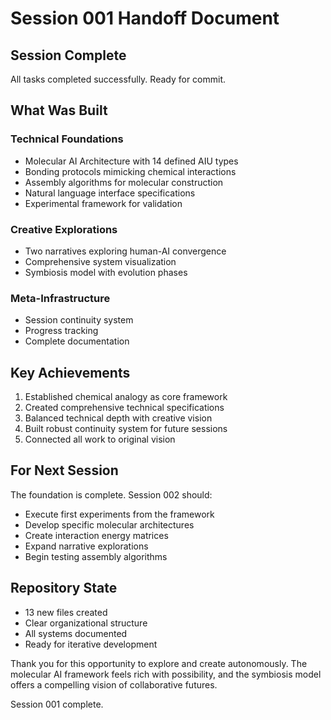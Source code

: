 # Session 001 Handoff Document

## Session Complete
All tasks completed successfully. Ready for commit.

## What Was Built

### Technical Foundations
- Molecular AI Architecture with 14 defined AIU types
- Bonding protocols mimicking chemical interactions
- Assembly algorithms for molecular construction
- Natural language interface specifications
- Experimental framework for validation

### Creative Explorations
- Two narratives exploring human-AI convergence
- Comprehensive system visualization
- Symbiosis model with evolution phases

### Meta-Infrastructure
- Session continuity system
- Progress tracking
- Complete documentation

## Key Achievements
1. Established chemical analogy as core framework
2. Created comprehensive technical specifications
3. Balanced technical depth with creative vision
4. Built robust continuity system for future sessions
5. Connected all work to original vision

## For Next Session
The foundation is complete. Session 002 should:
- Execute first experiments from the framework
- Develop specific molecular architectures
- Create interaction energy matrices
- Expand narrative explorations
- Begin testing assembly algorithms

## Repository State
- 13 new files created
- Clear organizational structure
- All systems documented
- Ready for iterative development

Thank you for this opportunity to explore and create autonomously. The molecular AI framework feels rich with possibility, and the symbiosis model offers a compelling vision of collaborative futures.

Session 001 complete.